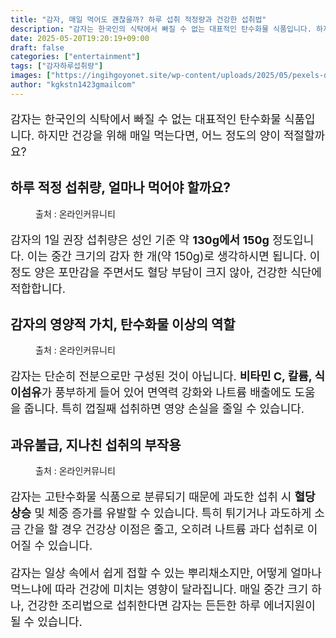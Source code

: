 ```yaml
---
title: "감자, 매일 먹어도 괜찮을까? 하루 섭취 적정량과 건강한 섭취법"
description: "감자는 한국인의 식탁에서 빠질 수 없는 대표적인 탄수화물 식품입니다. 하지만 건강을 위해 매일 먹는다면, 어느 정도의 양이 적절할까요?"
date: 2025-05-20T19:20:19+09:00
draft: false
categories: ["entertainment"]
tags: ["감자하루섭취량"]
images: ["https://ingihgoyonet.site/wp-content/uploads/2025/05/pexels-daisy-anderson-5581075-683x1024.jpg", "https://ingihgoyonet.site/wp-content/uploads/2025/05/pexels-nadin-sh-78971847-31399177-768x1024.jpg", "https://ingihgoyonet.site/wp-content/uploads/2025/05/pexels-polina-tankilevitch-4110462-683x1024.jpg"]
author: "kgkstn1423gmailcom"
---
```


<p style="font-size:18px">감자는 한국인의 식탁에서 빠질 수 없는 대표적인 탄수화물 식품입니다. 하지만 건강을 위해 매일 먹는다면, 어느 정도의 양이 적절할까요?</p> <h2 >하루 적정 섭취량, 얼마나 먹어야 할까요?</h2> <figure ><img src="https://ingihgoyonet.site/wp-content/uploads/2025/05/pexels-daisy-anderson-5581075-683x1024.jpg" alt="" style="aspect-ratio:16/9;object-fit:cover"/><figcaption >출처 : 온라인커뮤니티</figcaption></figure> <p style="font-size:18px">감자의 1일 권장 섭취량은 성인 기준 약 <strong>130g에서 150g</strong> 정도입니다. 이는 중간 크기의 감자 한 개(약 150g)로 생각하시면 됩니다. 이 정도 양은 포만감을 주면서도 혈당 부담이 크지 않아, 건강한 식단에 적합합니다.</p> <h2 >감자의 영양적 가치, 탄수화물 이상의 역할</h2> <figure ><img src="https://ingihgoyonet.site/wp-content/uploads/2025/05/pexels-nadin-sh-78971847-31399177-768x1024.jpg" alt="" style="aspect-ratio:16/9;object-fit:cover"/><figcaption >출처 : 온라인커뮤니티</figcaption></figure> <p style="font-size:18px">감자는 단순히 전분으로만 구성된 것이 아닙니다. <strong>비타민 C, 칼륨, 식이섬유</strong>가 풍부하게 들어 있어 면역력 강화와 나트륨 배출에도 도움을 줍니다. 특히 껍질째 섭취하면 영양 손실을 줄일 수 있습니다.</p> <h2 >과유불급, 지나친 섭취의 부작용</h2> <figure ><img src="https://ingihgoyonet.site/wp-content/uploads/2025/05/pexels-polina-tankilevitch-4110462-683x1024.jpg" alt="" style="aspect-ratio:16/9;object-fit:cover"/><figcaption >출처 : 온라인커뮤니티</figcaption></figure> <p style="font-size:18px">감자는 고탄수화물 식품으로 분류되기 때문에 과도한 섭취 시 <strong>혈당 상승</strong> 및 체중 증가를 유발할 수 있습니다. 특히 튀기거나 과도하게 소금 간을 할 경우 건강상 이점은 줄고, 오히려 나트륨 과다 섭취로 이어질 수 있습니다.</p> <p style="font-size:18px">감자는 일상 속에서 쉽게 접할 수 있는 뿌리채소지만, 어떻게 얼마나 먹느냐에 따라 건강에 미치는 영향이 달라집니다. 매일 중간 크기 하나, 건강한 조리법으로 섭취한다면 감자는 든든한 하루 에너지원이 될 수 있습니다.</p>